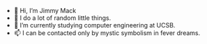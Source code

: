 - 👋 Hi, I’m Jimmy Mack
- 👀 I do a lot of random little things.
- 🌱 I’m currently studying computer engineering at UCSB.
- 📫 I can be contacted only by mystic symbolism in fever dreams.

<!---
jimbot6000/jimbot6000 is a ✨ special ✨ repository because its `README.md` (this file) appears on your GitHub profile.
You can click the Preview link to take a look at your changes.
--->
